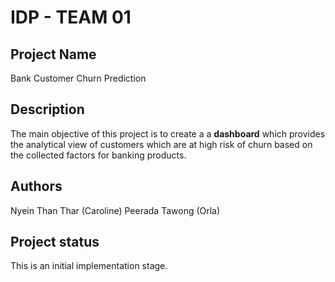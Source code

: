 # IDP - TEAM 01

## Project Name
Bank Customer Churn Prediction

## Description
The main objective of this project is to create a a **dashboard** which provides the analytical view of customers which are at high risk of churn based on the collected factors for banking products.

## Authors
Nyein Than Thar (Caroline)
Peerada Tawong (Orla)

## Project status
This is an initial implementation stage.
